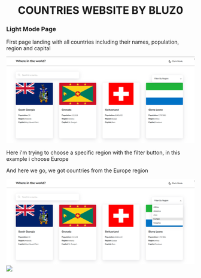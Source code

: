 <h1 align="center">COUNTRIES WEBSITE BY BLUZ0</h1>

### Light Mode Page
<p>First page landing with all countries including their names, population, region and capital</p>
<img src="images/thing1.png">

<p>Here i'm trying to choose a specific region with the filter button, in this example i choose Europe</p>
<p>And here we go, we got countries from the Europe region</p>
<img src="images/thing2.png">
<img src="images/thing3.png>

<p>We also got a search bar. You can choose the country that you want, just make sure to don't mistyped the name of the country</p>
<img src="images/thing4.png">
